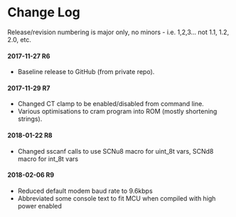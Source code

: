 # Change Log

Release/revision numbering is major only, no minors - i.e. 1,2,3... not 1.1, 1.2, 2.0, etc.

#### 2017-11-27 R6
* Baseline release to GitHub (from private repo).

#### 2017-11-29 R7
* Changed CT clamp to be enabled/disabled from command line.  
* Various optimisations to cram program into ROM (mostly shortening strings).

#### 2018-01-22 R8
* Changed sscanf calls to use SCNu8 macro for uint_8t vars, SCNd8 macro for int_8t vars

#### 2018-02-06 R9
* Reduced default modem baud rate to 9.6kbps
* Abbreviated some console text to fit MCU when compiled with high power enabled
